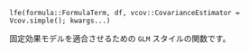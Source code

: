 ```
lfe(formula::FormulaTerm, df, vcov::CovarianceEstimator = Vcov.simple(); kwargs...)
```

固定効果モデルを適合させるための `GLM` スタイルの関数です。

